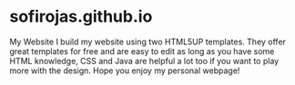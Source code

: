 # sofirojas.github.io
My Website
I build my website using two HTML5UP templates. They offer great templates for free and are easy to edit as long as you have some HTML knowledge, CSS and Java are helpful a lot too if you want to play more with the design. Hope you enjoy my personal webpage!
